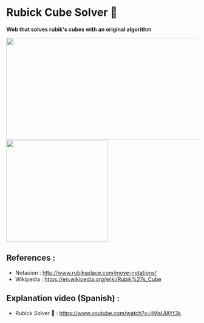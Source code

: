 # Rubick Cube Solver :rocket:
**Web that solves rubik's cubes with an original algorithm** 

<img src="https://user-images.githubusercontent.com/69701088/158064696-e7bf0523-048d-4c05-b007-70277dd7bf2c.gif" width="512" height="268"/> <img src="https://user-images.githubusercontent.com/69701088/158066181-7fa300a0-7997-41e1-82ec-b331489c85b8.gif" width="268" height="268"/>
## References :
- Notacion : http://www.rubiksplace.com/move-notations/
- Wikipedia : https://en.wikipedia.org/wiki/Rubik%27s_Cube

## Explanation video (Spanish) :
- Rubick Solver :moyai: : https://www.youtube.com/watch?v=jiMaUlAYt3k

